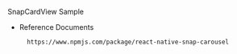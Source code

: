 SnapCardView Sample

- Reference Documents

        https://www.npmjs.com/package/react-native-snap-carousel
   
   
